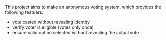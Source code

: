 This project aims to make an anonymous voting system, which provides the following featuers:
* vote casted without revealing identity
* verify voter is eligible (votes only once)
* ensure valid option selected without revealing the actual vote
